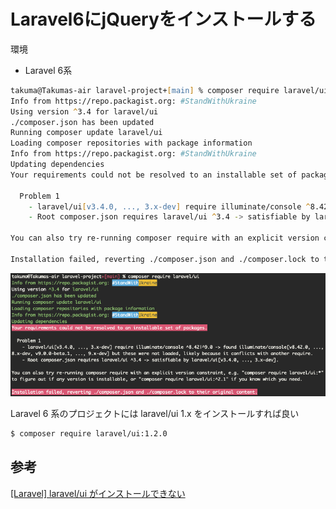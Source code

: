 # Laravel6にjQueryをインストールする

環境
- Laravel 6系

```zsh
takuma@Takumas-air laravel-project+[main] % composer require laravel/ui
Info from https://repo.packagist.org: #StandWithUkraine
Using version ^3.4 for laravel/ui
./composer.json has been updated
Running composer update laravel/ui
Loading composer repositories with package information
Info from https://repo.packagist.org: #StandWithUkraine
Updating dependencies
Your requirements could not be resolved to an installable set of packages.

  Problem 1
    - laravel/ui[v3.4.0, ..., 3.x-dev] require illuminate/console ^8.42|^9.0 -> found illuminate/console[v8.42.0, ..., 8.x-dev, v9.0.0-beta.1, ..., 9.x-dev] but these were not loaded, likely because it conflicts with another require.
    - Root composer.json requires laravel/ui ^3.4 -> satisfiable by laravel/ui[v3.4.0, ..., 3.x-dev].

You can also try re-running composer require with an explicit version constraint, e.g. "composer require laravel/ui:*" to figure out if any version is installable, or "composer require laravel/ui:^2.1" if you know which you need.

Installation failed, reverting ./composer.json and ./composer.lock to their original content.
```

![](images/220713_laravel_ui.png)

Laravel 6 系のプロジェクトには laravel/ui 1.x をインストールすれば良い

```zsh
$ composer require laravel/ui:1.2.0
```

## 参考

[[Laravel] laravel/ui がインストールできない](https://atuweb.net/202003f_laravel-ui-composer-error/)